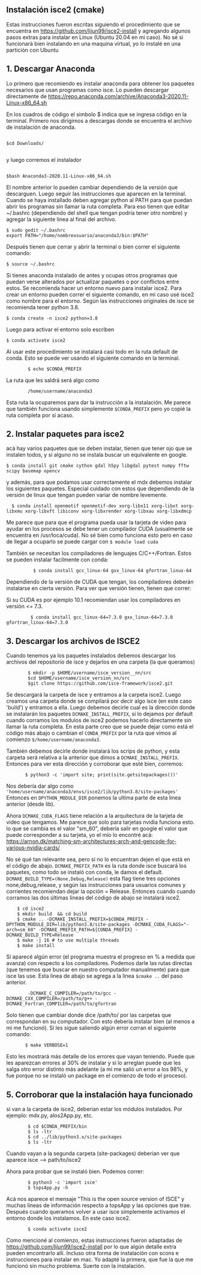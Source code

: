 ## Instalación isce2 (cmake)

Estas instrucciones fueron escritas siguiendo el procedimiento que se encuentra en https://github.com/lijun99/isce2-install y agregando algunos pasos extras para instalar en Linux (Ubuntu 20.04 en mi caso). No sé si funcionará bien instalando en una maquina virtual, yo lo instalé en una partición con Ubuntu

## 1. Descargar Anaconda

Lo primero que recomiendo es instalar anaconda para obtener los paquetes necesarios que usan programas como isce. Lo pueden descargar directamente de https://repo.anaconda.com/archive/Anaconda3-2020.11-Linux-x86_64.sh

En los cuadros de código el simbolo $ indica que se ingresa código en la terminal. Primero nos dirigimos a descargas donde se encuentra el archivo de instalación de anaconda.

```

$cd Downloads/
 
```

y luego corremos el instalador

```

$bash Anaconda3-2020.11-Linux-x86_64.sh

```

El nombre anterior lo pueden cambiar dependiendo de la versión que descarguen. Luego seguir las instrucciones que aparecen en la terminal. Cuando se haya installado deben agregar python al PATH para que puedan abrir los programas sin llamar la ruta completa. Para eso tienen que editar ~/.bashrc (dependiendo del shell que tengan podría tener otro nombre) y agregar la siguiente linea al final del archivo.

```
$ sudo gedit ~/.bashrc
export PATH="/home/nombreusuario/anaconda3/bin:$PATH"

```
Después tienen que cerrar y abrir la terminal o bien correr el siguiente comando:

```
$ source ~/.bashrc

```

Si tienes anaconda instalado de antes y ocupas otros programas que puedan verse alterados por actualizar paquetes o por conflictos entre estos. Se recomienda hacer un entorno nuevo para instalar isce2. Para crear un entorno pueden correr el siguiente comando, en mi caso usé isce2 como nombre para el entorno. Según las instrucciones originales de isce se recomienda tener python 3.8.

```
$ conda create -n isce2 python=3.8

```
Luego para activar el entorno solo escriben 

```
$ conda activate isce2

```
Al usar este procedimiento se instalará casi todo en la ruta default de conda. Esto se puede ver usando el siguiente comando en la terminal.

            $ echo $CONDA_PREFIX

La ruta que les saldrá será algo como 

            /home/username/anaconda3
            
Esta ruta la ocuparemos para dar la instrucción a la instalación. Me parece que también funciona usando simplemente `$CONDA_PREFIX` pero yo copié la ruta completa por si acaso. 
## 2. Instalar paquetes para isce2

acá hay varios paquetes que se deben instalar, tienen que tener ojo que se instalen todos, y si alguno no se instala buscar un equivalente en google.

```
$ conda install git cmake cython gdal h5py libgdal pytest numpy fftw scipy basemap opencv 
```
y además, para que podamos usar correctamente el mdx debemos instalar los siguientes paquetes. Especial cuidado con estos que dependiendo de la versión de linux que tengan pueden variar de nombre levemente. 

```
  $ conda install openmotif openmotif-dev xorg-libx11 xorg-libxt xorg-libxmu xorg-libxft libiconv xorg-libxrender xorg-libxau xorg-libxdmcp 
```
Me parece que para que el programa pueda usar la tarjeta de video para ayudar en los procesos se debe tener un compilador CUDA (usualmente se encuentra en /usr/loca/cuda). No sé bien como funciona esto pero en caso de llegar a ocuparlo se puede cargar con `$ module load cuda`

También se necesitan los compiladores de lenguajes C/C++/Fortran. Estos se pueden instalar facilmente con conda:

              $ conda install gcc_linux-64 gxx_linux-64 gfortran_linux-64

Dependiendo de la versión de CUDA que tengan, los compiladores deberán instalarse en cierta versión. Para ver que versión tienen, tienen que correr:


Si su CUDA es por ejemplo 10.1 recomiendan usar los compiladores en versión <= 7.3.

             $ conda install gcc_linux-64=7.3.0 gxx_linux-64=7.3.0 gfortran_linux-64=7.3.0

## 3. Descargar los archivos de ISCE2

Cuando tenemos ya los paquetes instalados debemos descargar los archivos del repositorio de isce y dejarlos en una carpeta (la que queramos)

            $ mkdir -p $HOME/username/isce_version__nn/src
            $cd $HOME/username/isce_version_nn/src
            $git clone https://github.com/isce-framework/isce2.git

Se descargará la carpeta de isce y entramos a la carpeta isce2. Luego creamos una carpeta donde se compilará por decir algo isce (en este caso 'build') y entramos a ella. Luego debemos decirle cual es la dirección donde se instalarán los paquetes `DCMAKE_INSTALL_PREFIX`, si lo dejamos por default cuando corramos los modulos de isce2 podemos hacerlo directamente sin llamar la ruta completa. En esta parte creo que se puede dejar como está el código más abajo o cambian el `CONDA_PREFIX` por la ruta que vimos al comienzo `$/home/username/anaconda3`. 

También debemos decirle donde instalará los scrips de python, y esta carpeta será relativa a la anterior que dimos a `DCMAKE_INSTALL_PREFIX`. Entonces para ver esta dirección y corroborar que esté bien, corremos: 

           $ python3 -c 'import site; print(site.getsitepackages())'

Nos debería dar algo como `'home/username/anaconda3/envs/isce2/lib/python3.8/site-packages'` Entonces en `DPYTHON_MODULE_DIR` ponemos la ultima parte de esta linea anterior (desde lib).

Ahora `DCMAKE_CUDA_FLAGS` tiene relación a la arquitectura de la tarjeta de video que tengamos. Me parece que solo para tarjetas nvidia funciona esto. lo que se cambia es el valor "sm_60", debería salir en google el valor que puede corresponder a su tarjeta, yo el mío lo encontré acá: https://arnon.dk/matching-sm-architectures-arch-and-gencode-for-various-nvidia-cards/

No sé qué tan relevante sea, pero si no lo encuentran dejen el que está en el código de abajo. 
`DCMAKE_PREFIX_PATH` es la ruta donde isce buscará los paquetes, como todo se instaló con conda, le damos el default. 
`DCMAKE_BUILD_TYPE=(None,Debug,Release)` esta flag tiene tres opciones none,debug,release, y según las instrucciones para usuarios comunes y corrientes recomiendan dejar la opción = Release. Entonces cuando cuando corramos las dos últimas lineas del código de abajo se instalará isce2.  


        $ cd isce2
        $ mkdir build  && cd build
        $ cmake .. -DCMAKE_INSTALL_PREFIX=$CONDA_PREFIX -DPYTHON_MODULE_DIR=lib/python3.8/site-packages -DCMAKE_CUDA_FLAGS="-arch=sm_60" -DCMAKE_PREFIX_PATH=${CONDA_PREFIX} -DCMAKE_BUILD_TYPE=Release 
        $ make -j 16 # to use multiple threads
        $ make install 


Si aparecé algún error (el programa muestra el progreso en % a medida que avanza) con respecto a los compiladores. Podemos darle las rutas directas (que tenemos que buscar en nuestro computador manualmente) para que isce las use. Esta linea de abajo se agrega a la linea `$cmake ..` del paso anterior.


            -DCMAKE_C_COMPILER=/path/to/gcc -DCMAKE_CXX_COMPILER=/path/to/g++ -DCMAKE_Fortran_COMPILER=/path/to/gfortran

Solo tienen que cambiar donde dice /path/to/ por las carpetas que correspondan en su computador. Con esto debería instalar bien (al menos a mi me funcionó). Si les sigue saliendo algún error corran el siguiente comando:

           $ make VERBOSE=1
Esto les mostrará más detalle de los errores que vayan teniendo. Puede que les aparezcan errores al 30% de instalar y si lo arreglan puede que les salga otro error distinto más adelante (a mi me salió un error a los 98%, y fue porque no se instaló un package en el comienzo de todo el proceso). 

## 5. Corroborar que la instalación haya funcionado

si van a la carpeta de isce2, deberian estar los módulos instalados. Por ejemplo: mdx.py, alos2App.py, etc.

            $ cd $CONDA_PREFIX/bin
            $ ls -ltr
            $ cd ../lib/python3.x/site-packages
            $ ls -ltr
              
Cuando vayan a la segunda carpeta (site-packages) deberian ver que aparece isce --> path/to/isce2

Ahora para probar que se instaló bien. Podemos correr:

            $ python3 -c 'import isce'
            $ topsApp.py -h

Acá nos aparece el mensaje "This is the open source version of ISCE" y muchas lineas de información respecto a topsApp y las opciones que trae. Después cuando queramos volver a usar isce simplemente activamos el entorno donde los instalamos. En este caso isce2. 

            $ conda activate isce2

Como mencioné al comienzo, estas instrucciones fueron adaptadas de https://github.com/lijun99/isce2-install por lo que algún detalle extra pueden encontrarlo allí. Incluso otra forma de instalación con scons e instrucciones para instalar en mac. Yo adapté la primera, que fue la que me funcionó sin mucho problema. Suerte con la instalación. 

